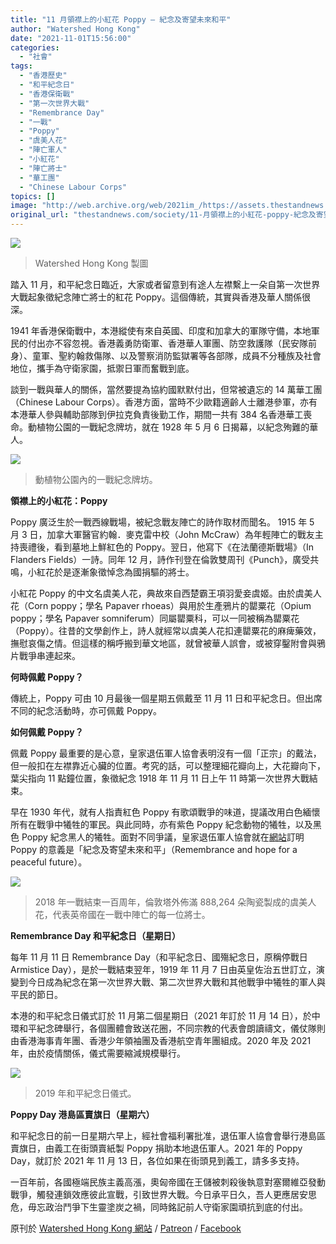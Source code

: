 ```yaml
---
title: "11 月領襟上的小紅花 Poppy — 紀念及寄望未來和平"
author: "Watershed Hong Kong"
date: "2021-11-01T15:56:00"
categories:
  - "社會"
tags:
  - "香港歷史"
  - "和平紀念日"
  - "香港保衛戰"
  - "第一次世界大戰"
  - "Remembrance Day"
  - "一戰"
  - "Poppy"
  - "虞美人花"
  - "陣亡軍人"
  - "小紅花"
  - "陣亡將士"
  - "華工團"
  - "Chinese Labour Corps"
topics: []
image: "http://web.archive.org/web/2021im_/https://assets.thestandnews.com/media/photos/2_P1LUi_R6bPU5p.png"
original_url: "thestandnews.com/society/11-月領襟上的小紅花-poppy-紀念及寄望未來和平"
---
```

![](http://web.archive.org/web/2021im_/https://assets.thestandnews.com/media/photos/2_P1LUi_R6bPU5p.png)
> Watershed Hong Kong 製圖

踏入 11 月，和平紀念日臨近，大家或者留意到有途人左襟繫上一朵自第一次世界大戰起象徵紀念陣亡將士的紅花 Poppy。這個傳統，其實與香港及華人關係很深。

1941 年香港保衛戰中，本港縱使有來自英國、印度和加拿大的軍隊守備，本地軍民的付出亦不容忽視。香港義勇防衛軍、香港華人軍團、防空救護隊（民安隊前身）、童軍、聖約翰救傷隊、以及警察消防監獄署等各部隊，成員不分種族及社會地位，攜手為守衛家園，抵禦日軍而奮戰到底。

談到一戰與華人的關係，當然要提為協約國默默付出，但常被遺忘的 14 萬華工團（Chinese Labour Corps）。香港方面，當時不少歐籍適齡人士離港參軍，亦有本港華人參與輔助部隊到伊拉克負責後勤工作，期間一共有 384 名香港華工喪命。動植物公園的一戰紀念牌坊，就在 1928 年 5 月 6 日揭幕，以紀念殉難的華人。

![](http://web.archive.org/web/2021im_/https://www.watershedhk.com/wp-content/uploads/2020/10/Hong-Kong-WWI-memorial-monument.jpeg)
> 動植物公園內的一戰紀念牌坊。

**領襟上的小紅花：Poppy**

Poppy 廣泛生於一戰西線戰場，被紀念戰友陣亡的詩作取材而聞名。 1915 年 5 月 3 日，加拿大軍醫官約翰．麥克雷中校（John McCraw）為年輕陣亡的戰友主持喪禮後，看到墓地上鮮紅色的 Poppy。翌日，他寫下《在法蘭德斯戰場》（In Flanders Fields）一詩。同年 12 月，詩作刊登在倫敦雙周刊《Punch》，廣受共鳴，小紅花於是逐漸象徵悼念為國捐驅的將士。

小紅花 Poppy 的中文名虞美人花，典故來自西楚霸王項羽愛妾虞姬。由於虞美人花（Corn poppy；學名 Papaver rhoeas）與用於生產鴉片的罌粟花（Opium poppy；學名 Papaver somniferum）同屬罌粟科，可以一同被稱為罌粟花（Poppy）。往昔的文學創作上，詩人就經常以虞美人花扣連罌粟花的麻痺藥效，撫慰哀傷之情。但這樣的稱呼搬到華文地區，就曾被華人誤會，或被穿鑿附會與鴉片戰爭串連起來。

**何時佩戴 Poppy？**

傳統上，Poppy 可由 10 月最後一個星期五佩戴至 11 月 11 日和平紀念日。但出席不同的紀念活動時，亦可佩戴 Poppy。

**如何佩戴 Poppy？**

佩戴 Poppy 最重要的是心意，皇家退伍軍人協會表明沒有一個「正宗」的戴法，但一般扣在左襟靠近心臟的位置。考究的話，可以整理細花瓣向上，大花瓣向下，葉尖指向 11 點鐘位置，象徵紀念 1918 年 11 月 11 日上午 11 時第一次世界大戰結束。

早在 1930 年代，就有人指責紅色 Poppy 有歌頌戰爭的味道，提議改用白色緬懷所有在戰爭中犧牲的軍民。與此同時，亦有紫色 Poppy 紀念動物的犧牲，以及黑色 Poppy 紀念黑人的犧牲。面對不同爭議，皇家退伍軍人協會就在[網站](http://web.archive.org/web/20211118164908/https://www.britishlegion.org.uk/stories/11-things-you-might-not-know-about-the-poppy)訂明 Poppy 的意義是「紀念及寄望未來和平」（Remembrance and hope for a peaceful future）。

![](http://web.archive.org/web/2021im_/https://www.watershedhk.com/wp-content/uploads/2020/10/2018-London-Poppies.jpg)
> 2018 年一戰結束一百周年，倫敦塔外佈滿 888,264 朵陶瓷製成的虞美人花，代表英帝國在一戰中陣亡的每一位將士。

**Remembrance Day 和平紀念日（星期日）**

每年 11 月 11 日 Remembrance Day（和平紀念日、國殤紀念日，原稱停戰日 Armistice Day），是於一戰結束翌年，1919 年 11 月 7 日由英皇佐治五世訂立，演變到今日成為紀念在第一次世界大戰、第二次世界大戰和其他戰爭中犧牲的軍人與平民的節日。

本港的和平紀念日儀式訂於 11 月第二個星期日（2021 年訂於 11 月 14 日），於中環和平紀念碑舉行，各個團體會致送花圈，不同宗教的代表會朗讀禱文，儀仗隊則由香港海事青年團、香港少年領袖團及香港航空青年團組成。2020 年及 2021 年，由於疫情關係，儀式需要縮減規模舉行。

![](http://web.archive.org/web/2021im_/https://www.watershedhk.com/wp-content/uploads/2020/10/2019-Hong-Kong-Remembrance-Day.jpg)
> 2019 年和平紀念日儀式。

**Poppy Day 港島區賣旗日（星期六）**

和平紀念日的前一日星期六早上，經社會福利署批准，退伍軍人協會會舉行港島區賣旗日，由義工在街頭賣紙製 Poppy 捐助本地退伍軍人。2021 年的 Poppy Day，就訂於 2021 年 11 月 13 日，各位如果在街頭見到義工，請多多支持。

一百年前，各國極端民族主義高漲，奧匈帝國在王儲被刺殺後執意對塞爾維亞發動戰爭，觸發連鎖效應彼此宣戰，引致世界大戰。今日承平日久，吾人更應居安思危，毋忘政治鬥爭下生靈塗炭之禍，同時銘記前人守衛家園頑抗到底的付出。

原刊於 [Watershed Hong Kong 網站](http://web.archive.org/web/20211118164908/https://www.watershedhk.com/remembrance-poppy-hongkong/) / [Patreon](http://web.archive.org/web/20211118164908/https://www.patreon.com/posts/43237193) / [Facebook](http://web.archive.org/web/20211118164908/https://www.facebook.com/WatershedHK/posts/1575483879453041)